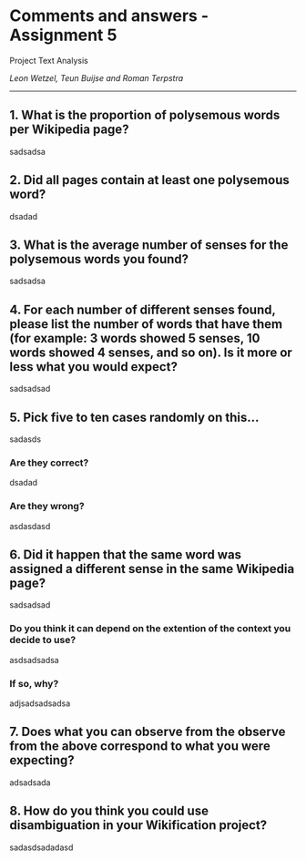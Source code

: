 # Comments and answers - Assignment 5

Project Text Analysis

*Leon Wetzel, Teun Buijse and Roman Terpstra*

---

## 1. What is the proportion of polysemous words per Wikipedia page?

sadsadsa

## 2. Did all pages contain at least one polysemous word?

dsadad

## 3. What is the average number of senses for the polysemous words you found?

sadsadsa

## 4. For each number of different senses found, please list the number of words that have them (for example: 3 words showed 5 senses, 10 words showed 4 senses, and so on). Is it more or less what you would expect?

sadsadsad

## 5. Pick five to ten cases randomly on this...

sadasds

### Are they correct?

dsadad

### Are they wrong?

asdasdasd

## 6. Did it happen that the same word was assigned a different sense in the same Wikipedia page?

sadsadsad

### Do you think it can depend on the extention of the context you decide to use?

asdsadsadsa

### If so, why?

adjsadsadsadsa

## 7. Does what you can observe from the observe from the above correspond to what you were expecting?

adsadsada

## 8. How do you think you could use disambiguation in your Wikification project?

sadasdsadadasd